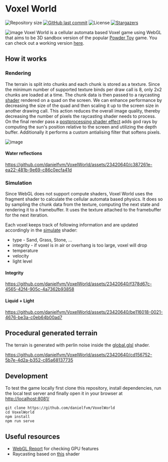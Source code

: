 # Voxel World
![Repository size](https://img.shields.io/github/repo-size/danielfvm/VoxelWorld?color=39d45f) 
[![GitHub last commit](https://img.shields.io/github/last-commit/danielfvm/VoxelWorld?color=39d45f)](https://github.com/danielfvm/VoxelWorld/commits/master) 
![License](https://img.shields.io/badge/license-GPL-39d45f) 
[![Stargazers](https://img.shields.io/github/stars/danielfvm/VoxelWorld?color=39d45f&logo=github)](https://github.com/danielfvm/VoxelWorld/stargazers)

![image](https://github.com/danielfvm/VoxelWorld/assets/23420640/ef091050-0a01-48c2-a530-053ac0f74bda)
Voxel World is a cellular automata based Voxel game using WebGL that aims to be 3D sandbox version of the popular [Powder Toy](https://powdertoy.co.uk/) game. You can check out a working version [here](https://danielfvm.github.io/VoxelWorld/).

## How it works
### Rendering
The terrain is split into chunks and each chunk is stored as a texture. Since the minimum number of supported texture binds per draw call is 8, only 2x2 chunks are loaded at a time. The chunk data is then passed to a raycasting [shader](/res/world.fs.glsl) rendered on a quad on the screen. We can enhance performance by decreasing the size of the quad and then scaling it up to the screen size in another drawing call. This action reduces the overall image quality, thereby decreasing the number of pixels the raycasting shader needs to process. On the final render pass a [postprocessing shader effect](/res/screen.glsl) adds god rays by computing the sun's position relative to the screen and utilizing the depth buffer. Additionally it performs a custom antialising filter that softens pixels.

![image](https://github.com/danielfvm/VoxelWorld/assets/23420640/a19903bf-5e26-43ff-8bcd-19ac0e354872)

#### Water reflections

https://github.com/danielfvm/VoxelWorld/assets/23420640/c387261e-ea22-481b-9e69-c86c0ecfa41d




### Simulation
Since WebGL does not support compute shaders, Voxel World uses the fragment shader to calculate the cellular automata based physics. It does so by sampling the chunk data from the texture, computing the next state and rendering it to a framebuffer. It uses the texture attached to the framebuffer for the next iteration.

Each voxel keeps track of following information and are updated accordingly in the [simulate](res/simulate.fs.glsl) shader:
* type - Sand, Grass, Stone, ...
* integrity - if voxel is in air or overhang is too large, voxel will drop
* temperature
* velocity
* light level

#### Integrity 

https://github.com/danielfvm/VoxelWorld/assets/23420640/f378d67c-4565-42f4-905c-4a7362b93858

#### Liquid + Light

https://github.com/danielfvm/VoxelWorld/assets/23420640/be116018-0021-4676-be3a-c0eb64b00ad7



## Procedural generated terrain
The terrain is generated with perlin noise inside the [global.glsl](/res/global.glsl#L240) shader.

https://github.com/danielfvm/VoxelWorld/assets/23420640/cd156752-5b7e-4d2a-b352-c85a68137735

## Development
To test the game locally first clone this repository, install dependencies, run the local test server and finally open it in your browser at [http://localhost:8081/](http://localhost:8081/)
```
git clone https://github.com/danielfvm/VoxelWorld
cd VoxelWorld
npm install
npm run serve
```



## Useful resources
* [WebGL Report](https://webglreport.com/?v=2) for checking GPU features
* Raycasting based on [this](https://www.shadertoy.com/view/4dX3zl) shader
